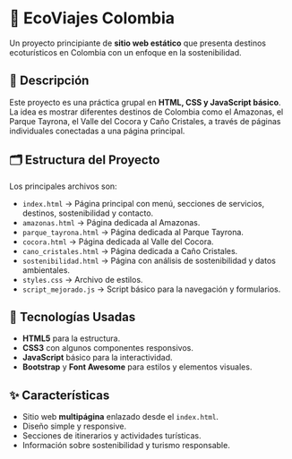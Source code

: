 # 🌱 EcoViajes Colombia  

Un proyecto principiante de **sitio web estático** que presenta destinos ecoturísticos en Colombia con un enfoque en la sostenibilidad.  

## 📌 Descripción  
Este proyecto es una práctica grupal en **HTML, CSS y JavaScript básico**.  
La idea es mostrar diferentes destinos de Colombia como el Amazonas, el Parque Tayrona, el Valle del Cocora y Caño Cristales, a través de páginas individuales conectadas a una página principal.  

## 🗂️ Estructura del Proyecto  
Los principales archivos son:  

- `index.html` → Página principal con menú, secciones de servicios, destinos, sostenibilidad y contacto.  
- `amazonas.html` → Página dedicada al Amazonas.  
- `parque_tayrona.html` → Página dedicada al Parque Tayrona.  
- `cocora.html` → Página dedicada al Valle del Cocora.  
- `cano_cristales.html` → Página dedicada a Caño Cristales.  
- `sostenibilidad.html` → Página con análisis de sostenibilidad y datos ambientales.  
- `styles.css` → Archivo de estilos.  
- `script_mejorado.js` → Script básico para la navegación y formularios.  

## 🚀 Tecnologías Usadas  
- **HTML5** para la estructura.  
- **CSS3** con algunos componentes responsivos.  
- **JavaScript** básico para la interactividad.  
- **Bootstrap** y **Font Awesome** para estilos y elementos visuales.  

## ✨ Características  
- Sitio web **multipágina** enlazado desde el `index.html`.  
- Diseño simple y responsive.  
- Secciones de itinerarios y actividades turísticas.  
- Información sobre sostenibilidad y turismo responsable.  

